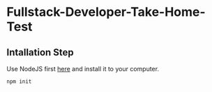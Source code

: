 # Fullstack-Developer-Take-Home-Test

## Intallation Step

Use NodeJS first [here](https://nodejs.org/en/download/) and install it to your computer.
 
```bash
npm init
```